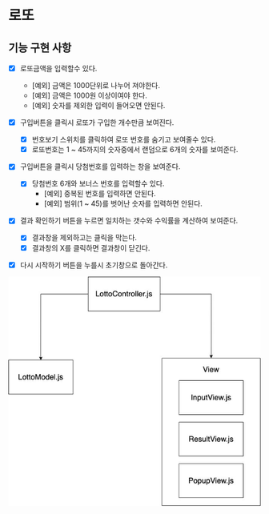 # 로또

## 기능 구현 사항

- [x] 로또금액을 입력할수 있다.

  - [예외] 금액은 1000단위로 나누어 져야한다.
  - [예외] 금액은 1000원 이상이여야 한다.
  - [예외] 숫자를 제외한 입력이 들어오면 안된다.

- [x] 구입버튼을 클릭시 로또가 구입한 개수만큼 보여진다.

  - [x] 번호보기 스위치를 클릭하여 로또 번호를 숨기고 보여줄수 있다.
  - [x] 로또번호는 1 ~ 45까지의 숫자중에서 랜덤으로 6개의 숫자를 보여준다.

- [x] 구입버튼을 클릭시 당첨번호를 입력하는 창을 보여준다.
  - [x] 당첨번호 6개와 보너스 번호를 입력할수 있다.
    - [예외] 중복된 번호를 입력하면 안된다.
    - [예외] 범위(1 ~ 45)를 벗어난 숫자를 입력하면 안된다.
- [x] 결과 확인하기 버튼을 누르면 일치하는 갯수와 수익률을 계산하여 보여준다.
  - [x] 결과창을 제외하고는 클릭을 막는다.
  - [x] 결과창의 X를 클릭하면 결과창이 닫긴다.
- [x] 다시 시작하기 버튼을 누를시 초기창으로 돌아간다.

<img src="./../images/Diagram.jpg">
